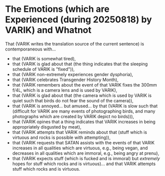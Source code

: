 The Emotions (which are Experienced (during 20250818) by VARIK) and Whatnot
===========================================================================

That (VARIK writes the translation source of the current sentence) is contemporaneous with...

* that (VARIK is somewhat tired),
* that (VARIK is glad about that (the thing indicates that the sleeping schedule of VARIK is "fixed")),
* that (VARIK non-extremely experiences gender dysphoria),
* that (VARIK celebrates Transgender History Month),
* that (VARIK remembers about the event of that VARIK fixes the 300mm f/4L, which is a camera lens and is used by VARIK),
* that (VARIK is glad about that (the camera which is used by VARIK is quiet such that birds do not fear the sound of the camera)),
* that (VARIK is annoyed... but amused... by that (VARIK is slow such that (difficult for VARIK are many events of photographing birds, and many photographs which are created by VARIK depict no birds))),
* that (VARIK opines that a thing indicates that VARIK increases in being appropriately disgusted by meat),
* that (VARIK attempts that VARIK reminds about that (stuff which is virtuous and rocks is possible with attempting)),
* that (VARIK requests that SATAN assists with the events of that VARIK increases in all qualities which are virtuous, e.g., being vegan, and decreases in all qualities which are immoral, e.g., being angry at prenu),
* that (VARIK expects stuff (which is fucked and is immoral) but _extremely_ hopes for stuff which rocks and is virtuous)... and that VARIK attempts stuff which rocks and is virtuous.
